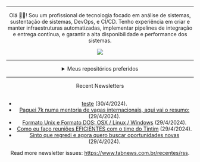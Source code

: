 <div align="center">
<hr>
<p>Olá 👋🏾! Sou um profissional de tecnologia focado em análise de sistemas, sustentação de sistemas, DevOps, e CI/CD. Tenho experiência em criar e manter infraestruturas automatizadas, implementar pipelines de integração e entrega contínua, e garantir a alta disponibilidade e performance dos sistemas.</p>
  <img src="https://media.giphy.com/media/yAGIvCiwPJn5C/giphy.gif">
<hr>
  <details>
  <summary>Meus repositórios preferidos</summary>
  <br />
  Alguns dos meus melhores repositórios:
  <br />
<br />
  <ul><li><a href=https://github.com/RxJSVini/aluratube target="_blank" rel="noopener noreferrer">RxJSVini/aluratube</a> (<b>0</b> ✨ and <b>0</b> 🍴): Aluratube - Desenvolvido durante a imersão React da Alura no final de 2022</li><li><a href=https://github.com/RxJSVini/nlw-ia target="_blank" rel="noopener noreferrer">RxJSVini/nlw-ia</a> (<b>0</b> ✨ and <b>0</b> 🍴): Projeto desenvolvido durante a NLW IA - Usando a API da OPENAI</li>
<li>More coming soon :).</li>
</ul>
  </details>
  <hr/>
    <summary>Recent Newsletters</summary>
  <br />
  <ul>
    <li><a href=https://www.tabnews.com.br/devmatheus/teste target="_blank" rel="noopener noreferrer">teste</a> (30/4/2024).</li><li><a href=https://www.tabnews.com.br/hmassareli/paguei-7k-numa-mentoria-de-vagas-internacionais-aqui-vai-o-resumo target="_blank" rel="noopener noreferrer">Paguei 7k numa mentoria de vagas internacionais, aqui vai o resumo:</a> (29/4/2024).</li><li><a href=https://www.tabnews.com.br/KitsuneSemCalda/formato-unix-e-formato-dos-osx-linux-windows target="_blank" rel="noopener noreferrer">Formato Unix e Formato DOS: OSX / Linux / Windows</a> (29/4/2024).</li><li><a href=https://www.tabnews.com.br/moacirmoda/como-eu-faco-reunioes-eficientes-com-o-time-do-tintim target="_blank" rel="noopener noreferrer">Como eu faço reuniões EFICIENTES com o time do Tintim</a> (29/4/2024).</li><li><a href=https://www.tabnews.com.br/ruBeans/sinto-que-regredi-e-agora-quero-uma-voltar-a-buscar-oportunidades-novas target="_blank" rel="noopener noreferrer">Sinto que regredi e agora quero buscar oportunidades novas</a> (29/4/2024).</li>
  </ul>
<p>Read more newsletter issues: <a href="https://www.tabnews.com.br/recentes/rss">https://www.tabnews.com.br/recentes/rss</a>.</p>
  </details>
